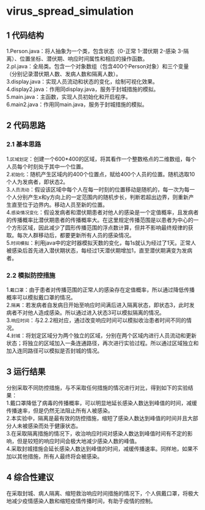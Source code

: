 # virus_spread_simulation
## 1 代码结构
1.Person.java：将人抽象为一个类，包含状态（0-正常 1-潜伏期 2-感染 3-隔离）、位置坐标、潜伏期、响应时间属性和相应的操作函数。<br>
2.pl.java：全局类。包含一个对象数组（包含400个Person对象）和三个变量（分别记录潜伏期人数、发病人数和隔离人数）。<br>
3.display.java：实现人员流动和状态的变化，绘制可视化效果。<br>
4.display2.java：作用同display.java，服务于封城措施的模拟。<br>
5.main.java：主函数，实现人员初始化和开启程序。<br>
6.main2.java：作用同main.java，服务于封城措施的模拟。<br>

## 2 代码思路
### 2.1 基本思路
1.`区域划定`：创建一个600*400的区域，将其看作一个整数格点的二维数组，每个人员每个时刻处于其中一个位置。<br>
2.`初始化`：随机产生区域内的400个位置点，赋给400个人员的位置。随机选取10个人为发病者，即状态2。<br>
3.`人员流动`：假设该区域中每个人在每一时刻的位置移动是随机的，每一次为每一个人分别产生x和y方向上的一定范围内的随机步长，判断若超出边界，则重新产生直至位于边界内。移动人员至新的位置。<br>
4.`感染情况变化`：假设发病者和潜伏期患者对他人的感染是一个定值概率，且发病者的传播概率比潜伏期患者的传播概率大。在这里规定传播范围是以患者为中心的一个方形区域，因此减少了圆形传播范围的浮点数计算，但并不影响最终规律的获取。每次人群移动后，都要更新所有人员的感染情况。<br>
5.`时间模拟`：利用java中的定时器模拟天数的变化，每1s就认为经过了1天。正常人被感染后首先进入潜伏期状态，每经过1天潜伏期增加1，直至潜伏期满变为发病者。<br>
### 2.2 模拟防控措施
1.`戴口罩`：由于患者对传播范围的正常人的感染存在定值概率，所以通过降低传播概率可以模拟戴口罩的情况。<br>
2.`隔离`：若发病者自发病日开始至响应时间满后进入隔离状态，即状态3，此时发病者不对他人造成感染。所以通过进入状态3可以模拟隔离的情况。<br>
3.`响应时间`：与2.2.2相对应，通过改变响应时间可以模拟收治患者时间不同的情况。<br>
4.`封城`：将划定区域分为两个独立的区域，分别在两个区域内进行人员流动和更新状态；将独立的区域加入一条连通路径，再次进行实验过程。所以通过区域独立和加入连同路径可以模拟是否封城的情况。<br>

## 3 运行结果
分别采取不同防控措施，与不采取任何措施的情况进行对比，得到如下的实验结果：<br>
1.戴口罩降低了病毒的传播概率，可以明显地延长感染人数达到峰值的时间，减缓传播速率，但是仍然无法阻止所有人被感染。<br>
2.本实验中，隔离是最有效的防控措施，缩短了感染人数达到峰值的时间并且大部分人未被感染而处于健康状态。<br>
3.在采取隔离措施的情况下，收治响应时间对感染人数达到峰值时间有不定的影响，但是较短的响应时间会极大地减少感染人数的峰值。<br>
4.采取封城措施会延长感染人数达到峰值的时间，减缓传播速率。同样地，如果不加以其他措施，所有人最终将会被感染。<br>

## 4 综合性建议
在采取封城、病人隔离、缩短救治响应时间措施的情况下，个人佩戴口罩，将极大地减少疫情感染人数和缩短疫情传播时间，有助于疫情的控制。<br>
